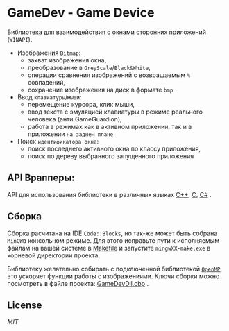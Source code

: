 # GameDev - Game Device
Библиотека для взаимодействия с окнами  сторонних приложений (`WINAPI`). 

- Изображения `Bitmap`:
   - захват изображения окна,
   - преобразование в `GreyScale`/`Black&White`,
   - операции сравнения изображений с возвращаемым `%` совпадений,
   - сохранение изображения на диск в формате `bmp`
- Ввод `клавиатуры`/`мыши`:
   - перемещение курсора, клик мыши,
   - ввод текста с эмуляцией клавиатуры в режиме реального человека (анти GameGuardion),
   - работа в режимах как в активном приложении, так и в приложении `на заднем плане`
- Поиск `идентификатора окна`:
   - поиск последнего активного окна по классу приложения,
   - поиск по дереву выбранного запущенного приложения


## API Врапперы:
API для использования библиотеки в различных языках [C++](https://github.com/ClnViewer/GameDev/blob/master/API/GameDevClass.hpp),  [C](https://github.com/ClnViewer/GameDev/blob/master/API/GameDev.h),  [C#](https://github.com/ClnViewer/GameDev/blob/master/API/GameDev.cs) .


## Сборка

Сборка расчитана на IDE `Code::Blocks`, но так-же может быть собрана `MinGW`в консольном режиме. Для этого исправьте пути к исполняемым файлам на вашей системе в [Makefile](https://github.com/ClnViewer/GameDev/blob/master/Makefile) и запустите `mingwXX-make.exe` в корневой директории проекта.

Библиотеку желательно собирать с подключенной библиотекой [`OpenMP`](http://www.math.ucla.edu/~wotaoyin/windows_coding.html), это ускоряет функции работы с изображениями.
Ключи сборки можно посмотреть в файле проекта: [GameDevDll.cbp](https://github.com/ClnViewer/GameDev/blob/master/GameDevDll.cbp) .


## License

_MIT_
